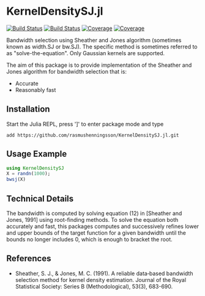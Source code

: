 # KernelDensitySJ.jl

[![Build Status](https://travis-ci.com/rasmushenningsson/KernelDensitySJ.jl.svg?branch=master)](https://travis-ci.com/rasmushenningsson/KernelDensitySJ.jl)
[![Build Status](https://ci.appveyor.com/api/projects/status/github/rasmushenningsson/KernelDensitySJ.jl?svg=true)](https://ci.appveyor.com/project/rasmushenningsson/KernelDensitySJ-jl)
[![Coverage](https://codecov.io/gh/rasmushenningsson/KernelDensitySJ.jl/branch/master/graph/badge.svg)](https://codecov.io/gh/rasmushenningsson/KernelDensitySJ.jl)
[![Coverage](https://coveralls.io/repos/github/rasmushenningsson/KernelDensitySJ.jl/badge.svg?branch=master)](https://coveralls.io/github/rasmushenningsson/KernelDensitySJ.jl?branch=master)

Bandwidth selection using Sheather and Jones algorithm (sometimes known as width.SJ or bw.SJ). The specific method is sometimes referred to as "solve-the-equation".
Only Gaussian kernels are supported.

The aim of this package is to provide implementation of the Sheather and Jones algorithm for bandwidth selection that is:
* Accurate
* Reasonably fast


## Installation
Start the Julia REPL, press ']' to enter package mode and type
```
add https://github.com/rasmushenningsson/KernelDensitySJ.jl.git
```

## Usage Example
```julia
using KernelDensitySJ
X = randn(1000);
bwsj(X)
```

## Technical Details
The bandwidth is computed by solving equation (12) in [Sheather and Jones, 1991] using root-finding methods.
To solve the equation both accurately and fast, this packages computes and successively refines lower and upper bounds of the target function for a given bandwidth until the bounds no longer includes 0, which is enough to bracket the root.

## References
* Sheather, S. J., & Jones, M. C. (1991). A reliable data‐based bandwidth selection method for kernel density estimation. Journal of the Royal Statistical Society: Series B (Methodological), 53(3), 683-690.
